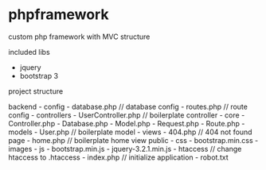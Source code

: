 # phpframework
custom php framework with MVC structure

included libs 
  - jquery
  - bootstrap 3

project structure

  backend
    - config
      - database.php // database config
      - routes.php  // route config
    - controllers
      - UserController.php // boilerplate controller
    - core
      - Controller.php
      - Database.php
      - Model.php
      - Request.php
      - Route.php
    - models
      - User.php // boilerplate model
    - views
      - 404.php // 404 not found page
      - home.php // boilerplate home view
  public
    - css
      - bootstrap.min.css
    - images
    - js
      - bootstrap.min.js
      - jquery-3.2.1.min.js
    - htaccess  // change htaccess to .htaccess
    - index.php // initialize application
    - robot.txt

